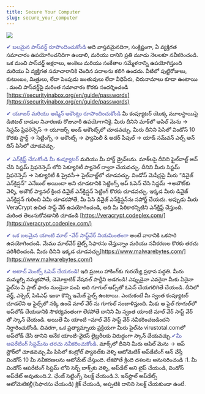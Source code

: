 ```yaml
---
title: Secure Your Computer
slug: secure_your_computer
---
```


![](/images/coverchap_4.jpg)





<span class="leadtip" style="color:#5157b1">✔ బలమైన పాస్‌వర్డ్ రూపొందించుకోండి</span> అది వాస్తవమైనదిగా, సంక్లిష్టంగా, ఏ వ్యక్తిగత సమాచారం ఉపయోగించనిదిగా ఉండాలి, మరియు దానిని ప్రతి మూడు నెలలకూ నవీకరించండి. ఒక మంచి పాస్‌వర్డ్ అక్షరాలు, అంకెలు మరియు సంకేతాల సమ్మేళనాన్ని ఉపయోగిస్తుంది మరియు ఏ వ్యక్తిగత సమాచారానికి చెందిన పదాలను కలిగి ఉండదు.  వీటిలో పుట్టిరోజులు, కుటుంబం, మిత్రులు, లేదా  పెంపుడు జంతువులు లేదా వీధిపేరు, చిరునామాలు  కూడా ఉంటాయి . మంచి పాస్‌వర్డ్‌పై మరింత సమాచారం కొరకు సందర్శించండి  [https://securityinabox.org/en/guide/passwords](https://securityinabox.org/en/guide/passwords)

<span class="leadtip" style="color:#5157b1">✔ యూజర్ మరియు ఆడ్మిన్ అకౌంట్లు రూపొందించుకోండి</span> మీ కంప్యూటర్ యొక్క మూలస్థాయిపై డిజిటల్ దాడుల నివారణకు రోజువారీ ఉపయోగానికై. మీరు దీనిని మాక్‌లో  ఆపిల్ మెను → సిస్టమ్ ప్రిఫరెన్సెస్ → యూజర్స్ అండ్ అకౌంట్స్‌లో చూడవచ్చు. మీరు దీనిని పిసిలో విండోస్ 10 కొరకు స్టార్ట్ → సెట్టింగ్స్ → అకౌంట్స్ → ఫ్యామిలీ &amp; అదర్ పీపుల్ → యాడ్ సమ్‌వన్ ఎల్స్ ఆన్ దిస్ పిసిలో చూడవచ్చు.

<span class="leadtip" style="color:#5157b1">✔ ఎన్‌క్రిప్ట్ చేసుకోండి మీ కంప్యూటర్</span> మరియు మీ హార్డ్ డ్రైవ్‌లను. మాక్‌లపై దీనిని ఫైల్‌వాల్ట్ ఆన్ చేసి సిస్టమ్ ప్రిఫరెన్సెస్ లోని సెక్యూరిటీ ప్యానెల్ ద్వారా చేయవచ్చు. దీనిని మీరు సిస్టమ్ ప్రిఫరెన్సెస్ → సెక్యూరిటీ &amp; ప్రైవసీ→ పైల్‌వాల్ట్‌లో చూడవచ్చు. విండోస్ మెషీన్లపై  మీరు “డివైజ్ ఎన్‌క్రిప్షన్” ఎనేబుల్ అయిందా అని  చూడటానికి సెట్టింగ్స్ ఆప్ ఓపెన్ చేసి  సిస్టమ్ →అబౌట్‌కు వెళ్ళి, అబౌట్ ప్యానల్ క్రింద డివైజ్ ఎన్‌క్రిప్షన్ సెట్టింగ్ కొరకు చూడవచ్చు. ఇక్కడ మీరు డివైజ్ ఎన్‌క్రిప్షన్ గురించి ఏమీ చూడకపోతే, మీ పిసి డివైజ్ ఎన్‌క్రిప్షన్‌ను సపోర్ట్ చేయదు. అప్పుడు  మీరు VeraCrypt  ఉచిత సాఫ్ట్ వేర్ ఉపయోగించండి, అది మీ పిరికారన్నిటిని ఎన్‌క్రిప్ట్ చేస్తుంది. మరింత తెలుసుకోవడానికి చూడండి [https://veracrypt.codeplex.com/](https://veracrypt.codeplex.com/)




<span class="leadtip" style="color:#5157b1">✔ ఒక బలమైన యాంటి మాల్ -వేర్  సాఫ్ట్‌వేర్ నియమింతంగా</span>  అంటే వారానికి ఒకసారి ఉపయోగించండి. మేము మాల్‌వేర్ బైట్స్ సిఫారసు చేస్తున్నాం మరియు నవీకరణల కొరకు తరచు పరిశీలించండి. మీరు దీనిని ఇక్కడ చూడవచ్చు[https://www.malwarebytes.com/](https://www.malwarebytes.com/)

<span class="leadtip" style="color:#5157b1">✔ అటాచ్ మెంట్స్ ఓపెన్ చేయకండి</span>! ఇది ప్రజలు హాకింగ్‌కు గురయ్యే ప్రధాన పద్ధతి. మీరు మమ్మల్ని నమ్మకపోతే, డెమోక్రాటిక్ నేషనల్ పార్టీని అడగండి! ఎప్పుడైనా ఎవరైనా మీకు ఏదైనా ఫైల్‌ను ఏ ప్లాట్ ఫారం నుండైనా పంపి అది గూగుల్ ఆప్స్‌తో ఓపెన్ చేయగలిగితే చేయండి. దీనిలో వర్డ్, ఎక్సెల్, పిడిఎఫ్ ఇంకా కొన్ని ఇమేజ్ ఫైల్స్ ఉంటాయి.  ఎందుకంటే మీ స్వంత కంప్యూటర్ చూడలేని ఆ ఫైల్స్‌లో నక్కి ఉండే మాల్ వేర్ ను గూగుల్ సంబాళిస్తుంది. మీకు ఆ ఫైల్ గూగుల్‌లో అప్‌లోడ్ చేయడానికి సౌకర్యవంతంగా లేకపోతే దానిని మీ స్వంత యాంటి మాల్ వేర్ సాఫ్ట్ వేర్ తో స్కాన్ చేయండి. అయితే మీ యాంటి –మాల్ వేర్ సాఫ్ట్ వేర్ నవీకరించబడిందని నిర్ధారించుకోండి. చివరగా, ఒక ప్రత్యామ్నాయ ప్రక్రియగా మీరు ఫైల్‌ను virustotal.comలో అప్‌లోడ్ చేసి దానిని అనేక యాంటి-వైరస్ లైబ్రరీలకు విరుద్ధంగా స్కాన్ చేయవచ్చు.<span class="leadtip" style="color:#5157b1">✔మీ ఆపరేటింగ్ సిస్టమ్‌ను తరచు నవీకరించుకోండి</span>. మాక్స్‌లో దీనిని  మీరు  ఆపిల్ మెను → ఆప్ స్టోర్‌లో చూడవచ్చు.మీ పిసిలో కంట్రోల్  ప్యానల్‌కు వెళ్ళి ఆటోమెటిక్ అప్‌డేటింగ్ ఆన్ చేస్తే  విండోస్ 10 మీ నవీకరణలను ఆటోమేట్ చేస్తుంది. లేకపోతే క్రింది దశలను అనుసరించండి :1. మీ విండోస్ ఆపరేటింగ్ సిస్టమ్‌ లోని సెర్చ్ బాక్స్‌కు  వెళ్ళి, అప్‌డేట్ అని టైప్ చేయండి, విండోస్ అప్‌డేట్ అవుతుంది.2. ఛేంజ్ సెట్టింగ్స్ సెలక్ట్ చేయండి.3. ఇన్‌స్టాల్  అప్‌డేట్స్ ఆటోమెటికల్లీ(సిఫారసు చేయండి) క్లిక్ చేయండి, అప్పటికి దానిని సెలక్ట్ చేయకుండా ఉంటే.